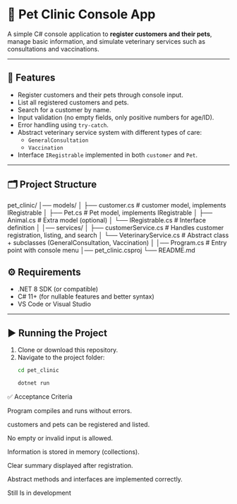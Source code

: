 # 🏥 Pet Clinic Console App

A simple C# console application to **register customers and their pets**, manage basic information, and simulate veterinary services such as consultations and vaccinations.

---

## 🚀 Features
- Register customers and their pets through console input.
- List all registered customers and pets.
- Search for a customer by name.
- Input validation (no empty fields, only positive numbers for age/ID).
- Error handling using `try-catch`.
- Abstract veterinary service system with different types of care:
  - `GeneralConsultation`
  - `Vaccination`
- Interface `IRegistrable` implemented in both `customer` and `Pet`.

---

## 🗂️ Project Structure
pet_clinic/
│── models/
│ ├── customer.cs # customer model, implements IRegistrable
│ ├── Pet.cs # Pet model, implements IRegistrable
│ ├── Animal.cs # Extra model (optional)
│ └── IRegistrable.cs # Interface definition
│
│── services/
│ ├── customerService.cs # Handles customer registration, listing, and search
│ └── VeterinaryService.cs # Abstract class + subclasses (GeneralConsultation, Vaccination)
│
│── Program.cs # Entry point with console menu
│── pet_clinic.csproj
└── README.md

## ⚙️ Requirements
- .NET 8 SDK (or compatible)
- C# 11+ (for nullable features and better syntax)
- VS Code or Visual Studio

---

## ▶️ Running the Project
1. Clone or download this repository.
2. Navigate to the project folder:
   ```bash
   cd pet_clinic

   dotnet run


✅ Acceptance Criteria

Program compiles and runs without errors.

customers and pets can be registered and listed.

No empty or invalid input is allowed.

Information is stored in memory (collections).

Clear summary displayed after registration.

Abstract methods and interfaces are implemented correctly.



 Still Is in development